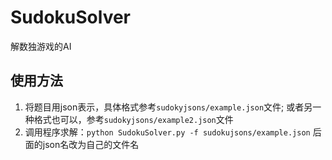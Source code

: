 # SudokuSolver
解数独游戏的AI

## 使用方法
1. 将题目用json表示，具体格式参考`sudokyjsons/example.json`文件; 或者另一种格式也可以，参考`sudokyjsons/example2.json`文件
2. 调用程序求解：`python SudokuSolver.py -f sudokujsons/example.json` 后面的json名改为自己的文件名